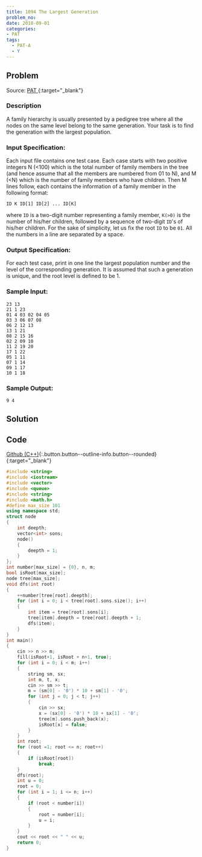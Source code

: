 ```yaml
---
title: 1094 The Largest Generation
problem_no:
date: 2018-09-01
categories:
- PAT
tags:
  - PAT-A
  - Y
---
```


<!--more-->

## Problem

Source: [PAT ](){:target="_blank"}

### Description

A family hierarchy is usually presented by a pedigree tree where all the nodes on the same level belong to the same
generation. Your task is to find the generation with the largest population.

### Input Specification:

Each input file contains one test case. Each case starts with two positive integers N (<100) which is the total number
of family members in the tree (and hence assume that all the members are numbered from 01 to N), and M (<N) which is the
number of family members who have children. Then M lines follow, each contains the information of a family member in the
following format:

`ID K ID[1] ID[2] ... ID[K]`

where `ID` is a two-digit number representing a family member, `K(>0)` is the number of his/her children, followed by a
sequence of two-digit `ID`'s of his/her children. For the sake of simplicity, let us fix the root `ID` to be `01`. All
the numbers in a line are separated by a space.

### Output Specification:

For each test case, print in one line the largest population number and the level of the corresponding generation. It is
assumed that such a generation is unique, and the root level is defined to be 1.

### Sample Input:

```text
23 13
21 1 23
01 4 03 02 04 05
03 3 06 07 08
06 2 12 13
13 1 21
08 2 15 16
02 2 09 10
11 2 19 20
17 1 22
05 1 11
07 1 14
09 1 17
10 1 18
```

### Sample Output:

```text
9 4
```

## Solution

## Code

[Github (C++)](https://github.com/Alomerry/algorithm/blob/master/pat/a/){:.button.button--outline-info.button--rounded}{:target="_blank"}


```cpp
#include <string>
#include <iostream>
#include <vector>
#include <queue>
#include <string>
#include <math.h>
#define max_size 101
using namespace std;
struct node
{
    int deepth;
    vector<int> sons;
    node()
    {
        deepth = 1;
    }
};
int number[max_size] = {0}, n, m;
bool isRoot[max_size];
node tree[max_size];
void dfs(int root)
{
    ++number[tree[root].deepth];
    for (int i = 0; i < tree[root].sons.size(); i++)
    {
        int item = tree[root].sons[i];
        tree[item].deepth = tree[root].deepth + 1;
        dfs(item);
    }
}
int main()
{
    cin >> n >> m;
    fill(isRoot+1, isRoot + n+1, true);
    for (int i = 0; i < m; i++)
    {
        string sm, sx;
        int m, t, x;
        cin >> sm >> t;
        m = (sm[0] - '0') * 10 + sm[1] - '0';
        for (int j = 0; j < t; j++)
        {
            cin >> sx;
            x = (sx[0] - '0') * 10 + sx[1] - '0';
            tree[m].sons.push_back(x);
            isRoot[x] = false;
        }
    }
    int root;
    for (root =1; root <= n; root++)
    {
        if (isRoot[root])
            break;
    }
    dfs(root);
    int u = 0;
    root = 0;
    for (int i = 1; i <= n; i++)
    {
        if (root < number[i])
        {
            root = number[i];
            u = i;
        }
    }
    cout << root << " " << u;
    return 0;
}
```
